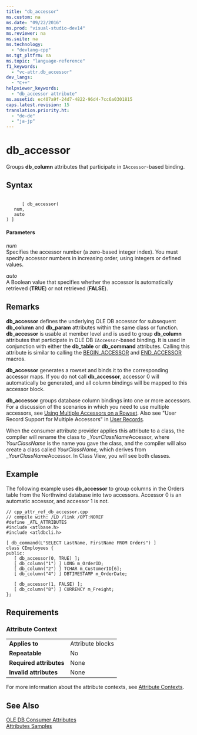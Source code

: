 ```yaml
---
title: "db_accessor"
ms.custom: na
ms.date: "09/22/2016"
ms.prod: "visual-studio-dev14"
ms.reviewer: na
ms.suite: na
ms.technology: 
  - "devlang-cpp"
ms.tgt_pltfrm: na
ms.topic: "language-reference"
f1_keywords: 
  - "vc-attr.db_accessor"
dev_langs: 
  - "C++"
helpviewer_keywords: 
  - "db_accessor attribute"
ms.assetid: ec407a9f-24d7-4822-96d4-7cc6a0301815
caps.latest.revision: 15
translation.priority.ht: 
  - "de-de"
  - "ja-jp"
---
```

# db_accessor
Groups **db_column** attributes that participate in `IAccessor`-based binding.  
  
## Syntax  
  
```  
  
      [ db_accessor(   
   num,   
   auto   
) ]  
```  
  
#### Parameters  
 *num*  
 Specifies the accessor number (a zero-based integer index). You must specify accessor numbers in increasing order, using integers or defined values.  
  
 *auto*  
 A Boolean value that specifies whether the accessor is automatically retrieved (**TRUE**) or not retrieved (**FALSE**).  
  
## Remarks  
 **db_accessor** defines the underlying OLE DB accessor for subsequent **db_column** and **db_param** attributes within the same class or function. **db_accessor** is usable at member level and is used to group **db_column** attributes that participate in OLE DB `IAccessor`-based binding. It is used in conjunction with either the **db_table** or **db_command** attributes. Calling this attribute is similar to calling the [BEGIN_ACCESSOR](../vs140/begin_accessor.md) and [END_ACCESSOR](../vs140/end_accessor.md) macros.  
  
 **db_accessor** generates a rowset and binds it to the corresponding accessor maps. If you do not call **db_accessor**, accessor 0 will automatically be generated, and all column bindings will be mapped to this accessor block.  
  
 **db_accessor** groups database column bindings into one or more accessors. For a discussion of the scenarios in which you need to use multiple accessors, see [Using Multiple Accessors on a Rowset](../vs140/using-multiple-accessors-on-a-rowset.md). Also see "User Record Support for Multiple Accessors" in [User Records](../vs140/user-records.md).  
  
 When the consumer attribute provider applies this attribute to a class, the compiler will rename the class to _*YourClassName*Accessor, where *YourClassName* is the name you gave the class, and the compiler will also create a class called *YourClassName,* which derives from \_*YourClassName*Accessor.  In Class View, you will see both classes.  
  
## Example  
 The following example uses **db_accessor** to group columns in the Orders table from the Northwind database into two accessors. Accessor 0 is an automatic accessor, and accessor 1 is not.  
  
```  
// cpp_attr_ref_db_accessor.cpp  
// compile with: /LD /link /OPT:NOREF  
#define _ATL_ATTRIBUTES  
#include <atlbase.h>  
#include <atldbcli.h>  
  
[ db_command(L"SELECT LastName, FirstName FROM Orders") ]  
class CEmployees {  
public:  
   [ db_accessor(0, TRUE) ];  
   [ db_column("1") ] LONG m_OrderID;  
   [ db_column("2") ] TCHAR m_CustomerID[6];  
   [ db_column("4") ] DBTIMESTAMP m_OrderDate;   
  
   [ db_accessor(1, FALSE) ];  
   [ db_column("8") ] CURRENCY m_Freight;  
};  
```  
  
## Requirements  
  
### Attribute Context  
  
|||  
|-|-|  
|**Applies to**|Attribute blocks|  
|**Repeatable**|No|  
|**Required attributes**|None|  
|**Invalid attributes**|None|  
  
 For more information about the attribute contexts, see [Attribute Contexts](../vs140/attribute-contexts.md).  
  
## See Also  
 [OLE DB Consumer Attributes](../vs140/ole-db-consumer-attributes.md)   
 [Attributes Samples](assetId:///558ebdb2-082f-44dc-b442-d8d33bf7bdb8)